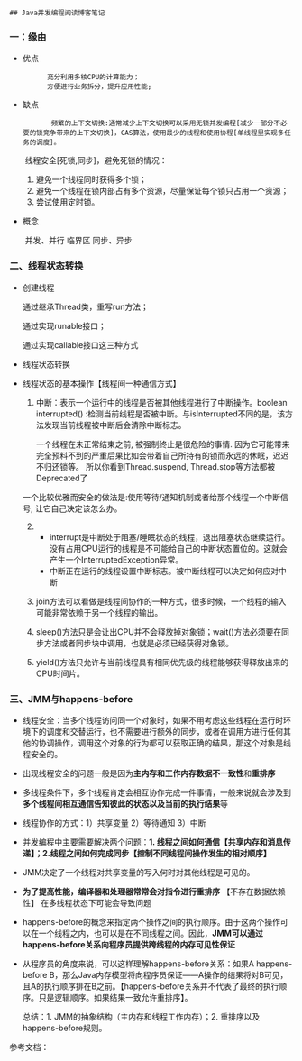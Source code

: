 

	## Java并发编程阅读博客笔记

### 一：缘由

- 优点

    		充分利用多核CPU的计算能力；
    		方便进行业务拆分，提升应用性能;

- 缺点

    		 频繁的上下文切换:通常减少上下文切换可以采用无锁并发编程[减少一部分不必要的锁竞争带来的上下文切换]，CAS算法，使用最少的线程和使用协程[单线程里实现多任务的调度]。

  ​		线程安全[死锁,同步]，避免死锁的情况：

  1. 避免一个线程同时获得多个锁；
  2. 避免一个线程在锁内部占有多个资源，尽量保证每个锁只占用一个资源；
  3. 尝试使用定时锁。    

  

- 概念

  ​    	并发、并行   临界区   同步、异步

### 二、线程状态转换

- 创建线程

  通过继承Thread类，重写run方法；

  通过实现runable接口；

  通过实现callable接口这三种方式

- 线程状态转换

- 线程状态的基本操作【线程间一种通信方式】

  1.  中断：表示一个运行中的线程是否被其他线程进行了中断操作。boolean interrupted() :检测当前线程是否被中断。与isInterrupted不同的是，该方法发现当前线程被中断后会清除中断标志。

      一个线程在未正常结束之前, 被强制终止是很危险的事情. 因为它可能带来完全预料不到的严重后果比如会带着自己所持有的锁而永远的休眠，迟迟不归还锁等。 所以你看到Thread.suspend, Thread.stop等方法都被Deprecated了

     一个比较优雅而安全的做法是:使用等待/通知机制或者给那个线程一个中断信号, 让它自己决定该怎么办。

  2. - interrupt是中断处于阻塞/睡眠状态的线程，退出阻塞状态继续运行。没有占用CPU运行的线程是不可能给自己的中断状态置位的。这就会产生一个InterruptedException异常。

     * 中断正在运行的线程设置中断标志。被中断线程可以决定如何应对中断

  3. join方法可以看做是线程间协作的一种方式，很多时候，一个线程的输入可能非常依赖于另一个线程的输出。

  4. sleep()方法只是会让出CPU并不会释放掉对象锁；wait()方法必须要在同步方法或者同步块中调用，也就是必须已经获得对象锁。

  5. yield()方法只允许与当前线程具有相同优先级的线程能够获得释放出来的CPU时间片。

### 三、JMM与happens-before

- 线程安全：当多个线程访问同一个对象时，如果不用考虑这些线程在运行时环境下的调度和交替运行，也不需要进行额外的同步，或者在调用方进行任何其他的协调操作，调用这个对象的行为都可以获取正确的结果，那这个对象是线程安全的。

- 出现线程安全的问题一般是因为**主内存和工作内存数据不一致性**和**重排序**

- 多线程条件下，多个线程肯定会相互协作完成一件事情，一般来说就会涉及到**多个线程间相互通信告知彼此的状态以及当前的执行结果**等

- 线程协作的方式：1）共享变量 2）等待通知 3）中断

- 并发编程中主要需要解决两个问题：**1. 线程之间如何通信【共享内存和消息传递】；2.线程之间如何完成同步【控制不同线程间操作发生的相对顺序】**

- JMM决定了一个线程对共享变量的写入何时对其他线程是可见的。

- **为了提高性能，编译器和处理器常常会对指令进行重排序** 【不存在数据依赖性】 在多线程状态下可能会导致问题

- happens-before的概念来指定两个操作之间的执行顺序。由于这两个操作可以在一个线程之内，也可以是在不同线程之间。因此，**JMM可以通过happens-before关系向程序员提供跨线程的内存可见性保证**

- 从程序员的角度来说，可以这样理解happens-before关系：如果A happens-before B，那么Java内存模型将向程序员保证——A操作的结果将对B可见，且A的执行顺序排在B之前。【happens-before关系并不代表了最终的执行顺序。只是逻辑顺序。如果结果一致允许重排序】。

  总结：1. JMM的抽象结构（主内存和线程工作内存）；2. 重排序以及happens-before规则。

参考文档：

